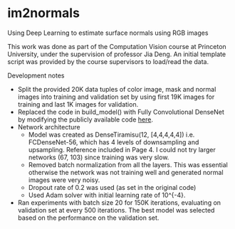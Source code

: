 # im2normals
Using Deep Learning to estimate surface normals using RGB images

This work was done as part of the Computation Vision course at Princeton University, under the supervision of professor Jia Deng. An initial template script was provided by the course supervisors to load/read the data.

Development notes
* Split the provided 20K data tuples of color image, mask and normal images  into training and validation set by using first 19K images for training and last 1K images for validation.
* Replaced the code in build_model() with Fully Convolutional DenseNet by modifying the publicly available code [here](https://github.com/HasnainRaz/FC-DenseNet-TensorFlow/blob/master/model.py).
* Network architecture
  - Model was created as DenseTiramisu(12, [4,4,4,4,4]) i.e. FCDenseNet-56, which has 4 levels of downsampling and upsampling. Reference included in Page 4. I could not try larger networks (67, 103) since training was very slow.
  - Removed batch normalization from all the layers. This was essential otherwise the network was not training well and generated normal images were very noisy.
  - Dropout rate of 0.2 was used (as set in the original code)
  - Used Adam solver with initial learning rate of 10^{-4}.
* Ran experiments with batch size 20 for 150K iterations, evaluating on validation set at every 500 iterations. The best model was selected based on the performance on the validation set.
